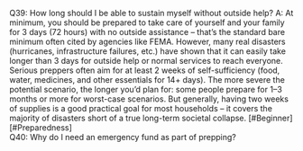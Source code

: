 Q39: How long should I be able to sustain myself without outside help?
A: At minimum, you should be prepared to take care of yourself and your family for 3 days (72 hours) with no outside assistance – that’s the standard bare minimum often cited by agencies like FEMA. However, many real disasters (hurricanes, infrastructure failures, etc.) have shown that it can easily take longer than 3 days for outside help or normal services to reach everyone. Serious preppers often aim for at least 2 weeks of self-sufficiency (food, water, medicines, and other essentials for 14+ days). The more severe the potential scenario, the longer you’d plan for: some people prepare for 1–3 months or more for worst-case scenarios. But generally, having two weeks of supplies is a good practical goal for most households – it covers the majority of disasters short of a true long-term societal collapse. [#Beginner] [#Preparedness]  
Q40: Why do I need an emergency fund as part of prepping?